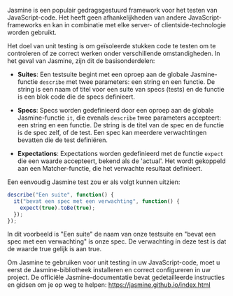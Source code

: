 Jasmine is een populair gedragsgestuurd framework voor het testen van JavaScript-code. Het heeft geen afhankelijkheden van andere JavaScript-frameworks en kan in combinatie met elke server- of clientside-technologie worden gebruikt.

Het doel van unit testing is om geïsoleerde stukken code te testen om te controleren of ze correct werken onder verschillende omstandigheden. In het geval van Jasmine, zijn dit de basisonderdelen:

- **Suites**: Een testsuite begint met een oproep aan de globale Jasmine-functie `describe` met twee parameters: een string en een functie. De string is een naam of titel voor een suite van specs (tests) en de functie is een blok code die de specs definieert.
  
- **Specs**: Specs worden gedefinieerd door een oproep aan de globale Jasmine-functie `it`, die evenals `describe` twee parameters accepteert: een string en een functie. De string is de titel van de spec en de functie is de spec zelf, of de test. Een spec kan meerdere verwachtingen bevatten die de test definiëren.

- **Expectations**: Expectations worden gedefinieerd met de functie `expect` die een waarde accepteert, bekend als de 'actual'. Het wordt gekoppeld aan een Matcher-functie, die het verwachte resultaat definieert.

Een eenvoudig Jasmine test zou er als volgt kunnen uitzien:

```javascript
describe("Een suite", function() {
  it("bevat een spec met een verwachting", function() {
    expect(true).toBe(true);
  });
});
```

In dit voorbeeld is "Een suite" de naam van onze testsuite en "bevat een spec met een verwachting" is onze spec. De verwachting in deze test is dat de waarde true gelijk is aan true.

Om Jasmine te gebruiken voor unit testing in uw JavaScript-code, moet u eerst de Jasmine-bibliotheek installeren en correct configureren in uw project. De officiële Jasmine-documentatie bevat gedetailleerde instructies en gidsen om je op weg te helpen: https://jasmine.github.io/index.html